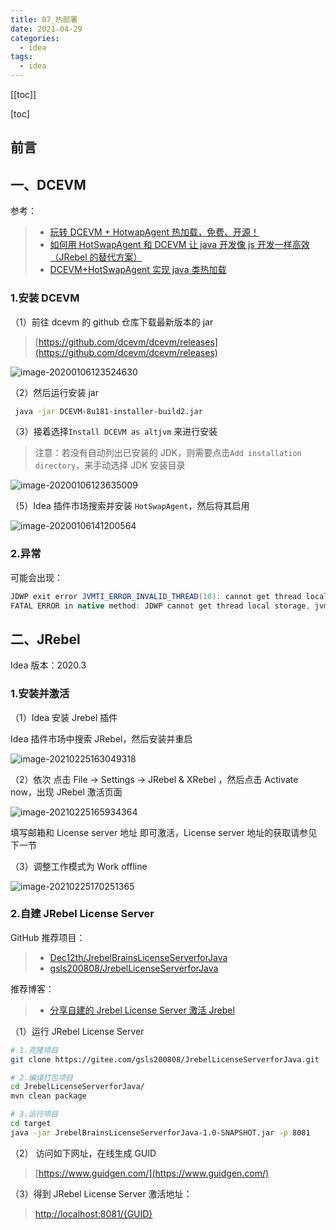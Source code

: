 ```yaml
---
title: 07_热部署
date: 2021-04-29
categories:
  - idea
tags:
  - idea
---
```


[[toc]]

[toc]

## 前言

## 一、DCEVM

参考：

> - [玩转 DCEVM + HotwapAgent 热加载，免费、开源！](https://www.codercto.com/a/45548.html)
> - [如何用 HotSwapAgent 和 DCEVM 让 java 开发像 js 开发一样高效（JRebel 的替代方案）](https://blog.csdn.net/u013613428/article/details/51499911)
> - [DCEVM+HotSwapAgent 实现 java 类热加载](http://www.renhl.com/java/2017/08/16/dcevm-hotswapagent-idea)

### 1.安装 DCEVM

（1）前往 dcevm 的 github 仓库下载最新版本的 jar

> [https://github.com/dcevm/dcevm/releases](https://github.com/dcevm/dcevm/releases)

![image-20200106123524630](./images/image-20200106123524630.png)

（2）然后运行安装 jar

```bash
 java -jar DCEVM-8u181-installer-build2.jar
```

（3）接着选择`Install DCEVM as altjvm` 来进行安装

> 注意：若没有自动列出已安装的 JDK，则需要点击`Add installation directory`，来手动选择 JDK 安装目录

![image-20200106123635009](./images/image-20200106123635009.png)

（5）Idea 插件市场搜索并安装 `HotSwapAgent`，然后将其启用

![image-20200106141200564](./images/image-20200106141200564.png)

### 2.异常

可能会出现：

```java
JDWP exit error JVMTI_ERROR_INVALID_THREAD(10): cannot get thread local storage [threadControl.c:195]
FATAL ERROR in native method: JDWP cannot get thread local storage, jvmtiError=JVMTI_ERROR_INVALID_THREAD(10)
```

## 二、JRebel

Idea 版本：2020.3

### 1.安装并激活

（1）Idea 安装 Jrebel 插件

Idea 插件市场中搜索 JRebel，然后安装并重启

![image-20210225163049318](./images/image-20210225163049318.png)

（2）依次 点击 File -> Settings -> JRebel & XRebel ，然后点击 Activate now，出现 JRebel 激活页面

![image-20210225165934364](./images/image-20210225165934364.png)

填写邮箱和 License server 地址 即可激活，License server 地址的获取请参见下一节

（3）调整工作模式为 Work offline

![image-20210225170251365](./images/image-20210225170251365.png)

### 2.自建 JRebel License Server

GitHub 推荐项目：

> - [Dec12th/JrebelBrainsLicenseServerforJava](https://github.com/Dec12th/JrebelBrainsLicenseServerforJava)
> - [gsls200808/JrebelLicenseServerforJava](https://gitee.com/gsls200808/JrebelLicenseServerforJava)

推荐博客：

> - [分享自建的 Jrebel License Server 激活 Jrebel](https://www.cnblogs.com/sunshinekevin/p/12195607.html)

（1）运行 JRebel License Server

```bash
# 1.克隆项目
git clone https://gitee.com/gsls200808/JrebelLicenseServerforJava.git

# 2.编译打包项目
cd JrebelLicenseServerforJava/
mvn clean package

# 3.运行项目
cd target
java -jar JrebelBrainsLicenseServerforJava-1.0-SNAPSHOT.jar -p 8081
```

（2） 访问如下网址，在线生成 GUID

> [https://www.guidgen.com/](https://www.guidgen.com/)

（3）得到 JRebel License Server 激活地址：

> [http://localhost:8081/{GUID}](http://localhost:8081/{GUID})
